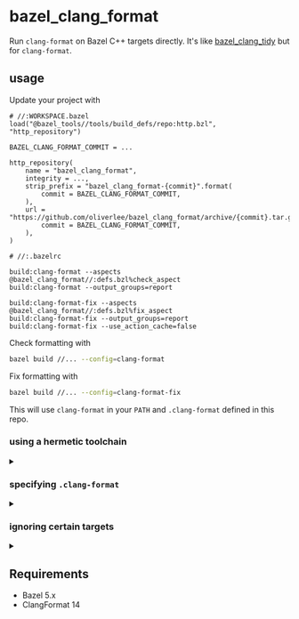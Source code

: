 # bazel_clang_format

Run `clang-format` on Bazel C++ targets directly. It's like
[bazel_clang_tidy](https://github.com/erenon/bazel_clang_tidy) but for
`clang-format`.

## usage

Update your project with

```Starlark
# //:WORKSPACE.bazel
load("@bazel_tools//tools/build_defs/repo:http.bzl", "http_repository")

BAZEL_CLANG_FORMAT_COMMIT = ...

http_repository(
    name = "bazel_clang_format",
    integrity = ...,
    strip_prefix = "bazel_clang_format-{commit}".format(
        commit = BAZEL_CLANG_FORMAT_COMMIT,
    ),
    url = "https://github.com/oliverlee/bazel_clang_format/archive/{commit}.tar.gz".format(
        commit = BAZEL_CLANG_FORMAT_COMMIT,
    ),
)
```

```Starlark
# //:.bazelrc

build:clang-format --aspects @bazel_clang_format//:defs.bzl%check_aspect
build:clang-format --output_groups=report

build:clang-format-fix --aspects @bazel_clang_format//:defs.bzl%fix_aspect
build:clang-format-fix --output_groups=report
build:clang-format-fix --use_action_cache=false
```

Check formatting with

```sh
bazel build //... --config=clang-format
```

Fix formatting with

```sh
bazel build //... --config=clang-format-fix
```

This will use `clang-format` in your `PATH` and `.clang-format` defined in this
repo.

### using a hermetic toolchain

<details><summary></summary>

To specify a specific binary (e.g. `clang-format` is specified by a hermetic
toolchain like [this](https://github.com/grailbio/bazel-toolchain)), update the
build setting in `.bazelrc`.

```Starlark
# //:.bazelrc

build:clang-format-base --output_groups=report
build:clang-format-base --@bazel_clang_format//:binary=@llvm18//:clang-format

build:clang-format --aspects @bazel_clang_format//:defs.bzl%check_aspect

build:clang-format-fix --aspects @bazel_clang_format//:defs.bzl%fix_aspect
build:clang-format-fix --use_action_cache=false
```

</details>

### specifying `.clang-format`

<details><summary></summary>

To override the default `.clang-format`, define a `filegroup` containing the
replacement config and update build setting in `.bazelrc`.

```Starlark
# //:BUILD.bazel

load("@bazel_clang_format//:defs.bzl")

filegroup(
    name = "clang-format-config",
    srcs = [".clang-format"],
    visibility = ["//visibility:public"],
)
```

```Starlark
# //:.bazelrc

build:clang-format-base --output_groups=report
build:clang-format-base --@bazel_clang_format//:config=//:clang-format-config
...
```

</details>

### ignoring certain targets

<details><summary></summary>

Formatting can be skipped for certain targets by specifying a filegroup

```Starlark
# //:BUILD.bazel

filegroup(
    name = "clang-format-ignore",
    srcs = [
       "//third_party/lib1",
       "//third_party/lib2",
    ],
)
```

```Starlark
# //:.bazelrc

build:clang-format-base --output_groups=report
build:clang-format-base --@bazel_clang_format//:ignore=//:clang-format-ignore
...
```

</details>

## Requirements

- Bazel 5.x
- ClangFormat 14
